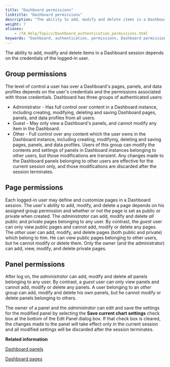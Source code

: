 ```yaml
--- 
title: "Dashboard permissions"
linktitle: "Dashboard permissions"
description: "The ability to add, modify and delete items in a Dashboard session depends on the credentials of the logged-in user."
weight: 7
aliases: 
    - /TA_Help/Topics/Dashboard_authentication_permissions.html
keywords: "Dashboard, authentication, permissions, Dashboard permissions"
---
```


The ability to add, modify and delete items in a Dashboard session depends on the credentials of the logged-in user.

## Group permissions

The level of control a user has over a Dashboard's pages, panels, and data profiles depends on the user's credentials and the permissions associated with those credentials. Dashboard has three groups of authenticated users:

-   Administrator - Has full control over content in a Dashboard instance, including creating, modifying, deleting and saving Dashboard pages, panels, and data profiles from all users.
-   Guest - May only view a Dashboard's panels, and cannot modify any item in the Dashboard.
-   Other - Full control over any content which the user owns in the Dashboard instance, including creating, modifying, deleting and saving pages, panels, and data profiles. Users of this group can modify the contents and settings of panels in Dashboard instances belonging to other users, but those modifications are transient. Any changes made to the Dashboard panels belonging to other users are effective for the current session only, and those modifications are discarded after the session terminates.

## Page permissions

Each logged-in user may define and customize pages in a Dashboard session. The user's ability to add, modify, and delete a page depends on his assigned group permission and whether or not the page is set as public or private when created. The *administrator* can add, modify and delete *all* public and private pages belonging to any user. By contrast, the *guest* user can only view public pages and cannot add, modify or delete any pages. The *other* user can add, modify, and delete pages \(both public and private\) which belong to him. He can view public pages belonging to other users, but he cannot modify or delete them. Only the owner \(and the administrator\) can add, view, modify, and delete private pages.

## Panel permissions

After log on, the *administrator* can add, modify and delete all panels belonging to any user. By contrast, a *guest* user can only view panels and cannot add, modify or delete any panels. A user belonging to an *other* group can add, modify and delete his own panels, but he cannot modify or delete panels belonging to others.

The owner of a panel and the *administrator* can edit and save the settings for the modified panel by selecting the **Save current chart settings** check box at the bottom of the Edit Panel dialog box. If that check box is cleared, the changes made to the panel will take effect only in the current session and all modified settings will be discarded after the session terminates.




**Related information**  


[Dashboard panels](/user-guide/reporting-and-dashboard/dashboard/dashboard-panels/)

[Dashboard pages](/user-guide/reporting-and-dashboard/dashboard/dashboard-pages/)

